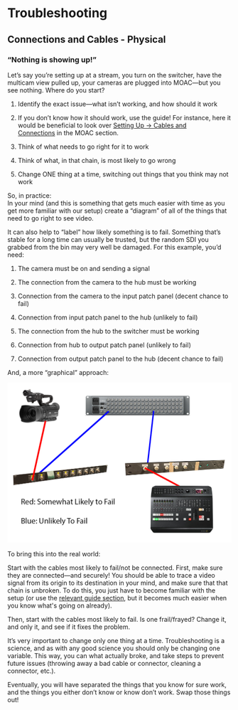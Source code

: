 Troubleshooting
===============

Connections and Cables - Physical
---------------------------------

### “Nothing is showing up!”

Let’s say you’re setting up at a stream, you turn on the switcher, have the multicam view pulled up, your cameras are plugged into MOAC—but you see nothing. Where do you start?

1.  Identify the exact issue—what isn’t working, and how should it work

1.  If you don’t know how it should work, use the guide! For instance, here it would be beneficial to look over [Setting Up -> Cables and Connections](#h.3w8y6r8zqch2) in the MOAC section.

2.  Think of what needs to go right for it to work
3.  Think of what, in that chain, is most likely to go wrong
4.  Change ONE thing at a time, switching out things that you think may not work

So, in practice:  
In your mind (and this is something that gets much easier with time as you get more familiar with our setup) create a “diagram” of all of the things that need to go right to see video.

It can also help to “label” how likely something is to fail. Something that’s stable for a long time can usually be trusted, but the random SDI you grabbed from the bin may very well be damaged. For this example, you’d need:

1.  The camera must be on and sending a signal
2.  The connection from the camera to the hub must be working

1.  Connection from the camera to the input patch panel (decent chance to fail)
2.  Connection from input patch panel to the hub (unlikely to fail)

3.  The connection from the hub to the switcher must be working

1.  Connection from hub to output patch panel (unlikely to fail)
2.  Connection from output patch panel to the hub (decent chance to fail)

And, a more “graphical” approach:

![](images/image4.png)

To bring this into the real world:

Start with the cables most likely to fail/not be connected. First, make sure they are connected—and securely! You should be able to trace a video signal from its origin to its destination in your mind, and make sure that that chain is unbroken. To do this, you just have to become familiar with the setup (or use the [relevant guide section](#h.3w8y6r8zqch2), but it becomes much easier when you know what's going on already).

Then, start with the cables most likely to fail. Is one frail/frayed? Change it, and only it, and see if it fixes the problem.

It’s very important to change only one thing at a time. Troubleshooting is a science, and as with any good science you should only be changing one variable. This way, you can what actually broke, and take steps to prevent future issues (throwing away a bad cable or connector, cleaning a connector, etc.).

Eventually, you will have separated the things that you know for sure work, and the things you either don’t know or know don’t work. Swap those things out!
